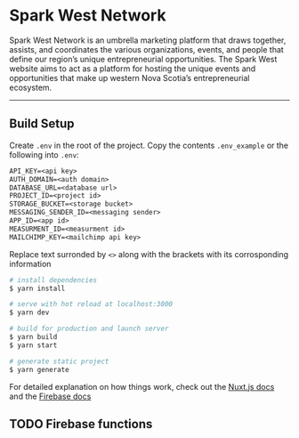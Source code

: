 # Spark West Network

Spark West Network is an umbrella marketing platform that draws
together, assists, and coordinates the various organizations,
events, and people that define our region’s unique entrepreneurial
opportunities. The Spark West website aims to act as a platform
for hosting the unique events and opportunities that make up
western Nova Scotia’s entrepreneurial ecosystem.

---

## Build Setup

Create `.env` in the root of the project.
Copy the contents `.env_example` or the following into `.env`:

```txt
API_KEY=<api key>
AUTH_DOMAIN=<auth domain>
DATABASE_URL=<database url>
PROJECT_ID=<project id>
STORAGE_BUCKET=<storage bucket>
MESSAGING_SENDER_ID=<messaging sender>
APP_ID=<app id>
MEASURMENT_ID=<measurment id>
MAILCHIMP_KEY=<mailchimp api key>
```

Replace text surronded by `<>` along with the brackets with its corrosponding information

```bash
# install dependencies
$ yarn install

# serve with hot reload at localhost:3000
$ yarn dev

# build for production and launch server
$ yarn build
$ yarn start

# generate static project
$ yarn generate
```

For detailed explanation on how things work, check out the [Nuxt.js docs](https://nuxtjs.org) and the [Firebase docs](https://firebase.google.com/docs)


## TODO Firebase functions